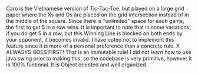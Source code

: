 Caro is the Vietnamese version of Tic-Tac-Toe, but played on a large grid paper where the Xs and Os are placed on the grid intersection instead of in the middle of the square. Since there is "unlimited" space for each game, the first to get 5 in a row wins.
It is important to note that in some variations, if you do get 5 in a row, but this Winning Line is blocked on both ends by your opponent, it becomes invalid. I have opted not to implement this feature since it is more of a personal preference than a concrete rule. X ALWASYS GOES FIRST! That is an immutable rule!
I did not learn how to use java.swing prior to making this, so the codebase is very primitive, however it is 100% funtional. It is Object oriented and well organized.
